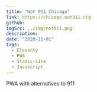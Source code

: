 ```yaml
---
title: "Not 911 Chicago"
link: https://chicago.not911.org
github:
imgSrc: ../img/not911.png
description:
date: "2020-11-01"
tags:
  - Eleventy
  - PWA
  - Static-site
  - Javascript
---
```


PWA with alternatives to 911
